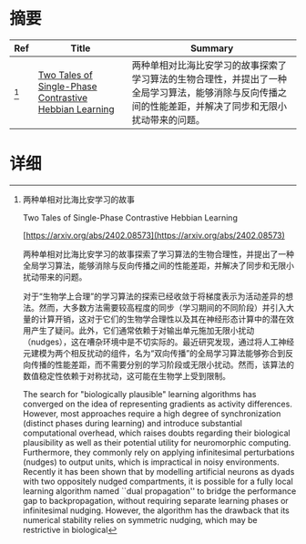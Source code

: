 # 摘要

| Ref | Title | Summary |
| --- | --- | --- |
| [^1] | [Two Tales of Single-Phase Contrastive Hebbian Learning](https://arxiv.org/abs/2402.08573) | 两种单相对比海比安学习的故事探索了学习算法的生物合理性，并提出了一种全局学习算法，能够消除与反向传播之间的性能差距，并解决了同步和无限小扰动带来的问题。 |

# 详细

[^1]: 两种单相对比海比安学习的故事

    Two Tales of Single-Phase Contrastive Hebbian Learning

    [https://arxiv.org/abs/2402.08573](https://arxiv.org/abs/2402.08573)

    两种单相对比海比安学习的故事探索了学习算法的生物合理性，并提出了一种全局学习算法，能够消除与反向传播之间的性能差距，并解决了同步和无限小扰动带来的问题。

    

    对于“生物学上合理”的学习算法的探索已经收敛于将梯度表示为活动差异的想法。然而，大多数方法需要较高程度的同步（学习期间的不同阶段）并引入大量的计算开销，这对于它们的生物学合理性以及其在神经形态计算中的潜在效用产生了疑问。此外，它们通常依赖于对输出单元施加无限小扰动（nudges），这在嘈杂环境中是不切实际的。最近研究发现，通过将人工神经元建模为两个相反扰动的组件，名为“双向传播”的全局学习算法能够弥合到反向传播的性能差距，而不需要分别的学习阶段或无限小扰动。然而，该算法的数值稳定性依赖于对称扰动，这可能在生物学上受到限制。

    The search for "biologically plausible" learning algorithms has converged on the idea of representing gradients as activity differences. However, most approaches require a high degree of synchronization (distinct phases during learning) and introduce substantial computational overhead, which raises doubts regarding their biological plausibility as well as their potential utility for neuromorphic computing. Furthermore, they commonly rely on applying infinitesimal perturbations (nudges) to output units, which is impractical in noisy environments. Recently it has been shown that by modelling artificial neurons as dyads with two oppositely nudged compartments, it is possible for a fully local learning algorithm named ``dual propagation'' to bridge the performance gap to backpropagation, without requiring separate learning phases or infinitesimal nudging. However, the algorithm has the drawback that its numerical stability relies on symmetric nudging, which may be restrictive in biological
    


